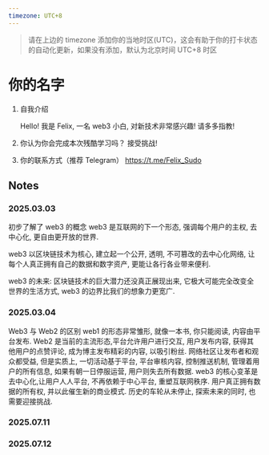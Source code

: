 ```yaml
---
timezone: UTC+8
---
```


> 请在上边的 timezone 添加你的当地时区(UTC)，这会有助于你的打卡状态的自动化更新，如果没有添加，默认为北京时间 UTC+8 时区

# 你的名字

1. 自我介绍

   Hello!
   我是 Felix, 一名 web3 小白, 对新技术非常感兴趣!
   请多多指教!

2. 你认为你会完成本次残酷学习吗？
   接受挑战!

3. 你的联系方式（推荐 Telegram）
   https://t.me/Felix_Sudo

## Notes

<!-- Content_START -->

### 2025.03.03

初步了解了 web3 的概念
web3 是互联网的下一个形态, 强调每个用户的主权, 去中心化, 更自由更开放的世界.

web3 以区块链技术为核心, 建立起一个公开, 透明, 不可篡改的去中心化网络, 让每个人真正拥有自己的数据和数字资产, 更能让各行各业带来便利.

web3 的未来: 区块链技术的巨大潜力还没真正展现出来, 它极大可能完全改变全世界的生活方式, web3 的边界比我们的想象力更宽广.

### 2025.03.04

Web3 与 Web2 的区别
web1 的形态非常雏形, 就像一本书, 你只能阅读, 内容由平台发布.
Web2 是当前的主流形态,平台允许用户进行交互, 用户发布内容, 获得其他用户的点赞评论, 成为博主发布精彩的内容, 以吸引粉丝.
网络社区让发布者和观众都受益, 但是实质上, 一切活动基于平台, 平台审核内容, 控制推送机制, 管理着用户的所有信息, 如果有朝一日停服运营, 用户则失去所有数据.
web3 的核心变革是去中心化,让用户人人平台, 不再依赖于中心平台, 重塑互联网秩序. 用户真正拥有数据的所有权, 并以此催生新的商业模式.
历史的车轮从未停止, 探索未来的同时, 也需要迎接挑战.

### 2025.07.11

### 2025.07.12

<!-- Content_END -->
